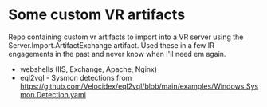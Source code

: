 # Some custom VR artifacts
Repo containing custom vr artifacts to import into a VR server using the Server.Import.ArtifactExchange artifact. Used these in a few IR engagements in the past and never know when I'll need em again.

* webshells (IIS, Exchange, Apache, Nginx)
* eql2vql - Sysmon detections from https://github.com/Velocidex/eql2vql/blob/main/examples/Windows.Sysmon.Detection.yaml
